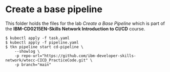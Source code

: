# Create a base pipeline

This folder holds the files for the lab _Create a Base Pipeline_ which is part of the **IBM-CD0215EN-Skills Network Introduction to CI/CD** course.

```
$ kubectl apply -f task.yaml
$ kubectl apply -f pipeline.yaml
$ tkn pipeline start cd-pipeline \
    --showlog \
    -p repo-url="https://github.com/ibm-developer-skills-network/wtecc-CICD_PracticeCode.git" \
    -p branch="main"
```
